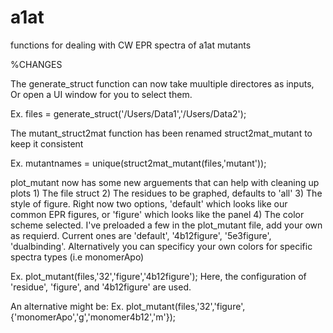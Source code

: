 # a1at
functions for dealing with CW EPR spectra of a1at mutants


%CHANGES

The generate_struct function can now take muultiple directores as inputs,
Or open a UI window for you to select them.

Ex. files = generate_struct('/Users/Data1','/Users/Data2');


The mutant_struct2mat function has been renamed struct2mat_mutant to keep it consistent

Ex. mutantnames = unique(struct2mat_mutant(files,'mutant'));


plot_mutant now has some new arguements that can help with cleaning up plots
    1) The file struct
    2) The residues to be graphed, defaults to 'all'
    3) The style of figure. Right now two options, 'default' which looks
    like our common EPR figures, or 'figure' which looks like the panel
    4) The color scheme selected. I've preloaded a few in the plot_mutant
    file, add your own as requierd. Current ones are 'default',
    '4b12figure', '5e3figure', 'dualbinding'. Alternatively you can
    specificy your own colors for specific spectra types (i.e monomerApo)

Ex. plot_mutant(files,'32','figure','4b12figure');
Here, the configuration of 'residue', 'figure', and '4b12figure' are used.


An alternative might be:
Ex. plot_mutant(files,'32','figure',{'monomerApo','g','monomer4b12','m'});


